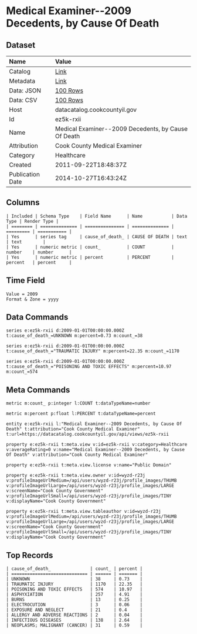 # Medical Examiner--2009 Decedents, by Cause Of Death

## Dataset

| Name | Value |
| :--- | :---- |
| Catalog | [Link](https://catalog.data.gov/dataset/medical-examiner-2009-decedents-by-cause-of-death-da5b3) |
| Metadata | [Link](https://datacatalog.cookcountyil.gov/api/views/ez5k-rxii) |
| Data: JSON | [100 Rows](https://datacatalog.cookcountyil.gov/api/views/ez5k-rxii/rows.json?max_rows=100) |
| Data: CSV | [100 Rows](https://datacatalog.cookcountyil.gov/api/views/ez5k-rxii/rows.csv?max_rows=100) |
| Host | datacatalog.cookcountyil.gov |
| Id | ez5k-rxii |
| Name | Medical Examiner--2009 Decedents, by Cause Of Death |
| Attribution | Cook County Medical Examiner |
| Category | Healthcare |
| Created | 2011-09-22T18:48:37Z |
| Publication Date | 2014-10-27T16:43:24Z |

## Columns

```ls
| Included | Schema Type    | Field Name      | Name           | Data Type | Render Type |
| ======== | ============== | =============== | ============== | ========= | =========== |
| Yes      | series tag     | cause_of_death_ | CAUSE OF DEATH | text      | text        |
| Yes      | numeric metric | count_          | COUNT          | number    | number      |
| Yes      | numeric metric | percent         | PERCENT        | percent   | percent     |
```

## Time Field

```ls
Value = 2009
Format & Zone = yyyy
```

## Data Commands

```ls
series e:ez5k-rxii d:2009-01-01T00:00:00.000Z t:cause_of_death_=UNKNOWN m:percent=0.73 m:count_=38

series e:ez5k-rxii d:2009-01-01T00:00:00.000Z t:cause_of_death_="TRAUMATIC INJURY" m:percent=22.35 m:count_=1170

series e:ez5k-rxii d:2009-01-01T00:00:00.000Z t:cause_of_death_="POISONING AND TOXIC EFFECTS" m:percent=10.97 m:count_=574
```

## Meta Commands

```ls
metric m:count_ p:integer l:COUNT t:dataTypeName=number

metric m:percent p:float l:PERCENT t:dataTypeName=percent

entity e:ez5k-rxii l:"Medical Examiner--2009 Decedents, by Cause Of Death" t:attribution="Cook County Medical Examiner" t:url=https://datacatalog.cookcountyil.gov/api/views/ez5k-rxii

property e:ez5k-rxii t:meta.view v:id=ez5k-rxii v:category=Healthcare v:averageRating=0 v:name="Medical Examiner--2009 Decedents, by Cause Of Death" v:attribution="Cook County Medical Examiner"

property e:ez5k-rxii t:meta.view.license v:name="Public Domain"

property e:ez5k-rxii t:meta.view.owner v:id=wyzd-r23j v:profileImageUrlMedium=/api/users/wyzd-r23j/profile_images/THUMB v:profileImageUrlLarge=/api/users/wyzd-r23j/profile_images/LARGE v:screenName="Cook County Government" v:profileImageUrlSmall=/api/users/wyzd-r23j/profile_images/TINY v:displayName="Cook County Government"

property e:ez5k-rxii t:meta.view.tableauthor v:id=wyzd-r23j v:profileImageUrlMedium=/api/users/wyzd-r23j/profile_images/THUMB v:profileImageUrlLarge=/api/users/wyzd-r23j/profile_images/LARGE v:screenName="Cook County Government" v:profileImageUrlSmall=/api/users/wyzd-r23j/profile_images/TINY v:displayName="Cook County Government"
```

## Top Records

```ls
| cause_of_death_               | count_ | percent | 
| ============================= | ====== | ======= | 
| UNKNOWN                       | 38     | 0.73    | 
| TRAUMATIC INJURY              | 1170   | 22.35   | 
| POISONING AND TOXIC EFFECTS   | 574    | 10.97   | 
| ASPHYXIATION                  | 257    | 4.91    | 
| BURNS                         | 13     | 0.25    | 
| ELECTROCUTION                 | 3      | 0.06    | 
| EXPOSURE AND NEGLECT          | 21     | 0.4     | 
| ALLERGY AND ADVERSE REACTIONS | 2      | 0.04    | 
| INFECTIOUS DISEASES           | 138    | 2.64    | 
| NEOPLASMS; MALIGNANT (CANCER) | 31     | 0.59    | 
```